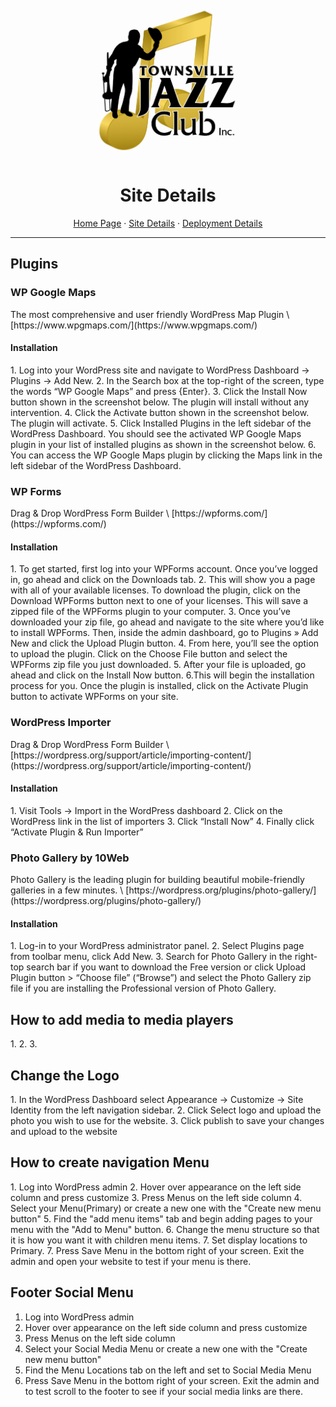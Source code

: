 <div align="center">
    <a href="https://github.com/cp3402-students/cp3402-2021-site-cp3402-2021-team04">
    <img src="documentationResources/TJC-Logo.jpg" alt="Logo" width="250" height="250">
    </a>

<h1>Site Details</h1>
  <p>
    <a href="#">Home Page</a> · <a href="#">Site Details</a> · <a href="#">Deployment Details</a>
  </p>
</div>
<hr/>

<h2>Plugins</h2>

<h3>WP Google Maps</h3>
The most comprehensive and user friendly WordPress Map Plugin \
[https://www.wpgmaps.com/](https://www.wpgmaps.com/)
<h4>Installation</h4>
1. Log into your WordPress site and navigate to WordPress Dashboard → Plugins → Add New.
2. In the Search box at the top-right of the screen, type the words “WP Google Maps” and press {Enter}.
3. Click the Install Now button shown in the screenshot below. The plugin will install without any intervention.
4. Click the Activate button shown in the screenshot below. The plugin will activate.
5. Click Installed Plugins in the left sidebar of the WordPress Dashboard. You should see the activated WP Google Maps plugin in your list of installed plugins as shown in the screenshot below.
6. You can access the WP Google Maps plugin by clicking the Maps link in the left sidebar of the WordPress Dashboard.


<h3>WP Forms</h3>
Drag & Drop WordPress Form Builder \
[https://wpforms.com/](https://wpforms.com/)
<h4>Installation</h4>
1. To get started, first log into your WPForms account. Once you’ve logged in, go ahead and click on the Downloads tab.
2. This will show you a page with all of your available licenses. To download the plugin, click on the Download WPForms button next to one of your licenses. This will save a zipped file of the WPForms plugin to your computer.
3. Once you’ve downloaded your zip file, go ahead and navigate to the site where you’d like to install WPForms. Then, inside the admin dashboard, go to Plugins » Add New and click the Upload Plugin button.
4. From here, you’ll see the option to upload the plugin. Click on the Choose File button and select the WPForms zip file you just downloaded.
5. After your file is uploaded, go ahead and click on the Install Now button.
6.This will begin the installation process for you. Once the plugin is installed, click on the Activate Plugin button to activate WPForms on your site.

<h3>WordPress Importer</h3>
Drag & Drop WordPress Form Builder \
[https://wordpress.org/support/article/importing-content/](https://wordpress.org/support/article/importing-content/)

<h4>Installation</h4>
1. Visit Tools -> Import in the WordPress dashboard
2. Click on the WordPress link in the list of importers
3. Click “Install Now” 
4. Finally click “Activate Plugin & Run Importer” 

<h3>Photo Gallery by 10Web</h3>
Photo Gallery is the leading plugin for building beautiful mobile-friendly galleries in a few minutes. \
[https://wordpress.org/plugins/photo-gallery/](https://wordpress.org/plugins/photo-gallery/)

<h4>Installation</h4>
1. Log-in to your WordPress administrator panel.
2. Select Plugins page from toolbar menu, click Add New.
3. Search for Photo Gallery in the right-top search bar if you want to download the Free version or click Upload Plugin button > “Choose file” (“Browse”) and select the Photo Gallery zip file if you are installing the Professional version of Photo Gallery.

<h2>How to add media to media players</h2> <!--#TODO ADD MEDIA to MEDIA PLAYERS -->
1.
2.
3.

<h2>Change the Logo</h2>
1. In the WordPress Dashboard select Appearance -> Customize -> Site Identity from the left navigation sidebar.
2. Click Select logo and upload the photo you wish to use for the website.
3. Click publish to save your changes and upload to the website

<h2>How to create navigation Menu</h2>
1. Log into WordPress admin
2. Hover over appearance on the left side column and press customize
3. Press Menus on the left side column
4. Select your Menu(Primary) or create a new one with the "Create new menu button"
5. Find the "add menu items" tab and begin adding pages to your menu with the "Add to Menu" button.
6. Change the menu structure so that it is how you want it with children menu items.
7. Set display locations to Primary.
7. Press Save Menu in the bottom right of your screen. Exit the admin and open your website to test if your menu is there.

<h2>Footer Social Menu</h2>

1. Log into WordPress admin
2. Hover over appearance on the left side column and press customize
3. Press Menus on the left side column
4. Select your Social Media Menu or create a new one with the "Create new menu button"
5. Find the Menu Locations tab on the left and set to Social Media Menu
6. Press Save Menu in the bottom right of your screen. Exit the admin and to test scroll to the footer to see if your social media links are there.